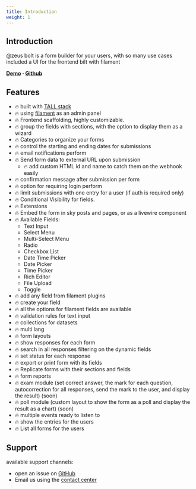 ```yaml
---
title: Introduction
weight: 1
---
```


## Introduction
@zeus bolt is a form builder for your users, with so many use cases
included a UI for the frontend bilt with filament

**[Demo](https://demo.larazeus.com) · [Github](https://github.com/lara-zeus/bolt)**

## Features
- 🔥 built with [TALL stack](https://tallstack.dev/)
- 🔥 using [filament](https://filamentadmin.com) as an admin panel
- 🔥 Frontend scaffolding, highly customizable.
- 🔥 group the fields with sections, with the option to display them as a wizard
- 🔥 Categories to organize your forms
- 🔥 control the starting and ending dates for submissions
- 🔥 email notifications perform
- 🔥 Send form data to external URL upon submission
  - 🔥 add custom HTML id and name to catch them on the webhook easily
- 🔥 confirmation message after submission per form
- 🔥 option for requiring login perform
- 🔥 limit submissions with one entry for a user (if auth is required only)
- 🔥 Conditional Visibility for fields.
- 🔥 Extensions
- 🔥 Embed the form in sky posts and pages, or as a livewire component
- 🔥 Available Fields:
  - Text Input
  - Select Menu
  - Multi-Select Menu
  - Radio
  - Checkbox List
  - Date Time Picker
  - Date Picker
  - Time Picker
  - Rich Editor
  - File Upload
  - Toggle
- 🔥 add any field from filament plugins
- 🔥 create your field
- 🔥 all the options for filament fields are available
- 🔥 validation rules for text input
- 🔥 collections for datasets
- 🔥 multi lang
- 🔥 form layouts
- 🔥 show responses for each form
- 🔥 search in all responses filtering on the dynamic fields
- 🔥 set status for each response
- 🔥 export or print form with its fields
- 🔥 Replicate forms with their sections and fields
- 🔥 form reports
- 🔥 exam module (set correct answer, the mark for each question, autocorrection for all responses, send the mark to the user, and display the result) (soon)
- 🔥 poll module (custom layout to show the form as a poll and display the result as a chart) (soon)
- 🔥 multiple events ready to listen to
- 🔥 show the entries for the users
- 🔥 List all forms for the users

## Support
available support channels:
* open an issue on [GitHub](https://github.com/lara-zeus/bolt/issues)
* Email us using the [contact center](https://still-code.com/contact-us/lara-zeus)
